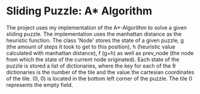# Sliding Puzzle: A* Algorithm
The project uses my implementation of the A*-Algorithm to solve a given sliding puzzle. The implementation uses the manhattan distance as the heuristic function. The class 'Node' stores the state of a given puzzle, g (the amount of steps it took to get to this position), h (heuristic value calculated with manhattan distance), f (g+h) as well as prev_node (the node from which the state of the current node originated). 
Each state of the puzzle is stored a list of dictionaries, where the key for each of the 9 dictionaries is the number of the tile and the value the cartesian coordinates of the tile. (0, 0) is located in the bottom left corner of the puzzle. The tile 0 represents the empty field.
